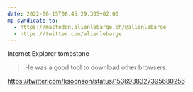 ```yaml
---
date: 2022-06-15T08:45:29.305+02:00
mp-syndicate-to:
  - https://mastodon.alienlebarge.ch/@alienlebarge
  - https://twitter.com/alienlebarge
---
```

Internet Explorer tombstone

> He was a good tool to download other browsers.

https://twitter.com/ksoonson/status/1536938327395680256
